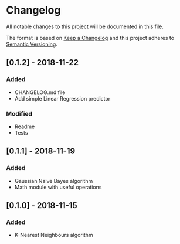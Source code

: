 # Changelog
All notable changes to this project will be documented in this file.

The format is based on [Keep a Changelog](http://keepachangelog.com/en/1.0.0/)
and this project adheres to [Semantic Versioning](http://semver.org/spec/v2.0.0.html).

## [0.1.2] - 2018-11-22
### Added
- CHANGELOG.md file
- Add simple Linear Regression predictor

### Modified
- Readme
- Tests

## [0.1.1] - 2018-11-19
### Added
- Gaussian Naive Bayes algorithm
- Math module with useful operations

## [0.1.0] - 2018-11-15
### Added
- K-Nearest Neighbours algorithm